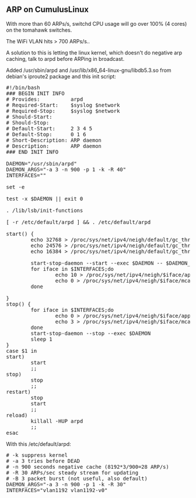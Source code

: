 ## ARP on CumulusLinux

With more than 60 ARPs/s, switchd CPU usage will go over 100% (4 cores) on the tomahawk switches.

The WiFi VLAN hits > 700 ARPs/s..

A solution to this is letting the linux kernel, which doesn't do negative arp caching, talk to arpd before ARPing in broadcast.


Added /usr/sbin/arpd and /usr/lib/x86_64-linux-gnu/libdb5.3.so from debian's iproute2 package and this init script:

<pre>
#!/bin/bash
### BEGIN INIT INFO
# Provides:          arpd
# Required-Start:    $syslog $network
# Required-Stop:     $syslog $network
# Should-Start:
# Should-Stop:
# Default-Start:     2 3 4 5
# Default-Stop:      0 1 6
# Short-Description: ARP daemon
# Description:       ARP daemon
### END INIT INFO

DAEMON="/usr/sbin/arpd"
DAEMON_ARGS="-a 3 -n 900 -p 1 -k -R 40"
INTERFACES=""

set -e

test -x $DAEMON || exit 0

. /lib/lsb/init-functions

[ -r /etc/default/arpd ] && . /etc/default/arpd

start() {
        echo 32768 > /proc/sys/net/ipv4/neigh/default/gc_thresh3
        echo 24576 > /proc/sys/net/ipv4/neigh/default/gc_thresh2
        echo 16384 > /proc/sys/net/ipv4/neigh/default/gc_thresh1

        start-stop-daemon --start --exec $DAEMON -- $DAEMON_ARGS $INTERFACES
        for iface in $INTERFACES;do
                echo 10 > /proc/sys/net/ipv4/neigh/$iface/app_solicit
                echo 0 > /proc/sys/net/ipv4/neigh/$iface/mcast_solicit
        done

}
stop() {
        for iface in $INTERFACES;do
                echo 0 > /proc/sys/net/ipv4/neigh/$iface/app_solicit
                echo 3 > /proc/sys/net/ipv4/neigh/$iface/mcast_solicit
        done
        start-stop-daemon --stop --exec $DAEMON
        sleep 1
}
case $1 in
start)
        start
        ;;
stop)
        stop
        ;;
restart)
        stop
        start
        ;;
reload)
        killall -HUP arpd
        ;;
esac
</pre>

With this /etc/default/arpd:

<pre>
# -k suppress kernel
# -a 3 tries before DEAD
# -n 900 seconds negative cache (8192*3/900=28 ARP/s)
# -R 30 ARPs/sec steady stream for updating
# -B 3 packet burst (not useful, also default)
DAEMON_ARGS="-a 3 -n 900 -p 1 -k -R 30"
INTERFACES="vlan1192 vlan1192-v0"
</pre>